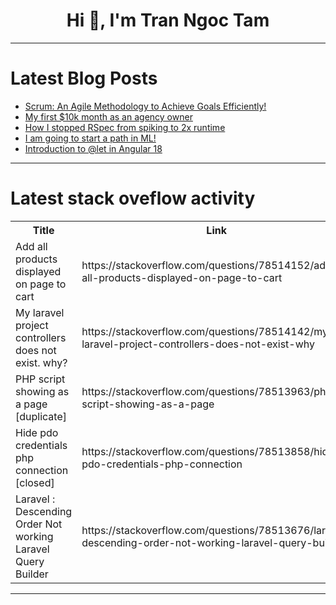 <h1 align="center">Hi 👋, I'm Tran Ngoc Tam</h1>

---

# Latest Blog Posts 
<!-- BLOG-POST-LIST:START -->
- [Scrum: An Agile Methodology to Achieve Goals Efficiently!](https://dev.to/devmoreir4/scrum-an-agile-methodology-to-achieve-goals-efficiently-28jp)
- [My first $10k month as an agency owner](https://dev.to/salmandotweb/my-first-10k-month-as-an-agency-owner-35fh)
- [How I stopped RSpec from spiking to 2x runtime](https://dev.to/epigene/how-i-stopped-rspec-from-spiking-to-2x-runtime-1hh9)
- [I am going to start a path in ML!](https://dev.to/radocode/i-am-going-to-start-a-path-in-ml-3n9j)
- [Introduction to @let in Angular 18](https://dev.to/oler/introduction-to-let-in-angular-18-cm6)
<!-- BLOG-POST-LIST:END -->

---

# Latest stack oveflow activity
<table>
  <tr><th>Title</th><th>Link</th></tr>
  <!-- STACKOVERFLOW:START --><tr><td>Add all products displayed on page to cart</td><td>https://stackoverflow.com/questions/78514152/add-all-products-displayed-on-page-to-cart</td></tr><tr><td>My laravel project controllers does not exist. why?</td><td>https://stackoverflow.com/questions/78514142/my-laravel-project-controllers-does-not-exist-why</td></tr><tr><td>PHP script showing as a page [duplicate]</td><td>https://stackoverflow.com/questions/78513963/php-script-showing-as-a-page</td></tr><tr><td>Hide pdo credentials php connection [closed]</td><td>https://stackoverflow.com/questions/78513858/hide-pdo-credentials-php-connection</td></tr><tr><td>Laravel : Descending Order Not working Laravel Query Builder</td><td>https://stackoverflow.com/questions/78513676/laravel-descending-order-not-working-laravel-query-builder</td></tr><!-- STACKOVERFLOW:END -->
</table>

---


